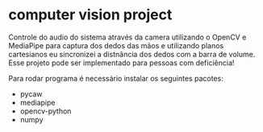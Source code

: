 # computer vision project

Controle do audio do sistema através da camera utilizando o OpenCV e MediaPipe para captura dos dedos das mãos e utilizando planos cartesianos eu sincronizei a distnância dos dedos com a barra de volume. Esse projeto pode ser implementado para pessoas com deficiência!

Para rodar programa é necessário instalar os seguintes pacotes:

 * pycaw
 * mediapipe
 * opencv-python
 * numpy
 
